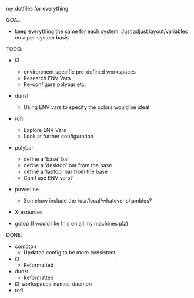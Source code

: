 my dotfiles for everything

GOAL:
  - keep everything the same for each system. Just adjust layout/variables on a per-system basis.

TODO:
 - i3
    - environment specific pre-defined workspaces
    - Research ENV Vars
    - Re-configure polybar etc.
 - dunst
    - Using ENV vars to specify the colors would be ideal
 - rofi
    - Explore ENV Vars
    - Look at further configuration

 - polybar
    - define a 'base' bar
    - define a 'desktop' bar from the base
    - define a 'laptop' bar from the base
    - Can I use ENV vars?
 - powerline
    - Somehow include the /usr/local/whatever shambles?
 - Xresources
 - gotop (I would like this on all my machines plz)


DONE:
 - compton
   - Updated config to be more consistent.
 - i3
   - Reformatted
 - dunst
   - Reformatted
 - i3-workspaces-names-daemon
 - rofi